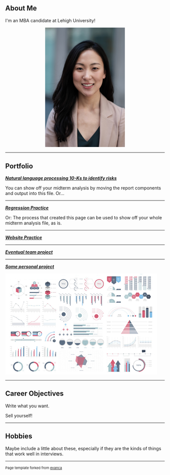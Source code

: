 ## About Me

I'm an MBA candidate at Lehigh University! 

<!-- Upload your own photo and change the path -->

<p style="text-align:center;">
  <img class="img-circle" src="https://github.com/daheeseminara/daheeseminara.github.io/raw/master/images/Dahee Seminara.jpeg" width="50%">
</p>

---

## Portfolio

<!-- You can link to other websites, PDFs in this repo, and other pages in this repo -->

_**[Natural language processing 10-Ks to identify risks](10k_nlp_covid)**_

You can show off your midterm analysis by moving the report components and output into this file. Or...

---

_**[Regression Practice](Regression_practice)**_

Or: The process that created this page can be used to show off your whole midterm analysis file, as is.

---

_**[Website Practice](Website_practice.md)**_


---

_**[Eventual team project](https://donbowen.github.io/teamproject/)**_

---

_**[Some personal project](/pdf/sample_presentation.pdf)**_

<img src="images/dummy_thumbnail.jpg?raw=true"/>

---

## Career Objectives

Write what you want. 

Sell yourself!

---

## Hobbies

Maybe include a little about these, especially if they are the kinds of things that work well in interviews.

---
<p style="font-size:11px">Page template forked from <a href="https://github.com/evanca/quick-portfolio">evanca</a></p>
<!-- Remove above link if you don't want to attibute -->
